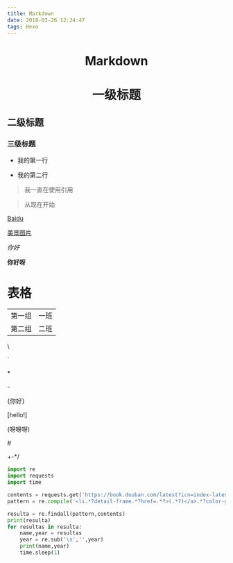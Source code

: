 ```yaml
---
title: Markdown
date: 2018-03-26 12:24:47
tags: Hexo
---
```

# <center>Markdown</center> #
# <center>一级标题</center> #
## 二级标题 ##
### 三级标题 ###

- 我的第一行 
* 我的第二行
> 我一直在使用引用 

> 从现在开始

[Baidu](http://baidu.com)

[美景图片](http://image.so.com/v?q=%E7%BE%8E%E6%99%AF&cmsid=7dc8b5dfb7db1ca53dec66ab145a4d64&cmran=0&cmras=0&i=0&cmg=f30ec52fc98b50534d6d334c97d557e8&src=360pic_strong&z=1#q=%E7%BE%8E%E6%99%AF&i=0&src=360pic_strong&z=1&lightboxindex=0&id=d64c9b0b65e4dfb34e57fe1d2631c13f&multiple=0&itemindex=0&dataindex=0&prevsn=0&currsn=0&jdx=0&fsn=60&kn=50&gn=0&cn=0&gsrc=1)

*你好* 

**你好呀**

# 表格

<table>
    <tr>
        <td>第一组</td>
        <td>一班</td>
    </tr>
    <tr>
        <td>第二组</td>
        <td>二班</td>
    </tr>
</table>

\\

\`

\*

\-

\{你好}

\[hello!]

\(呀呀呀)

\#

\+-*/

```python
import re
import requests
import time

contents = requests.get('https://book.douban.com/latest?icn=index-latestbook-all').text
pattern = re.compile('<li.*?detail-frame.*?href=.*?>(.*?)</a>.*?color-gray">(.*?)</p>',re.S)

resulta = re.findall(pattern,contents)
print(resulta)
for resultas in resulta:
    name,year = resultas
    year = re.sub('\s','',year)
    print(name,year)
    time.sleep(1)

```